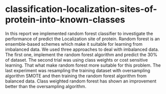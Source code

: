# classification-localization-sites-of-protein-into-known-classes

In this report we implemented random forest classifier to investigate the performance of predict the
Localization site of protein. Random forest is an ensemble-based schemes which make it suitable
for learning from imbalanced data.
We used three approaches to deal with imbalanced data. The first one, implement the random
forest algorithm and predict the 30% of dataset. The second trial was using class weights or cost
sensitive learning. That what make random forest more suitable for this problem. 
The last experiment was resampling the training dataset with oversampling algorithm SMOTE and
then training the random forest algorithm from balanced data. Class weighted random forest has
shown an improvement better than the oversampling algorithm.
